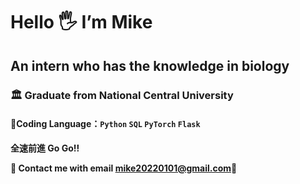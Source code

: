 # Hello 🖐 I’m Mike
## An intern who has the knowledge in biology
### 🏛 Graduate from National Central University
#### 💞Coding Language：`Python` `SQL` `PyTorch` `Flask`

**全速前進 Go Go!!**

**📮 Contact me with email [mike20220101@gmail.com](mike20220101@gmail.com)📮**
<!---
mikewill1998/mikewill1998 is a ✨ special ✨ repository because its `README.md` (this file) appears on your GitHub profile.
You can click the Preview link to take a look at your changes.
--->
